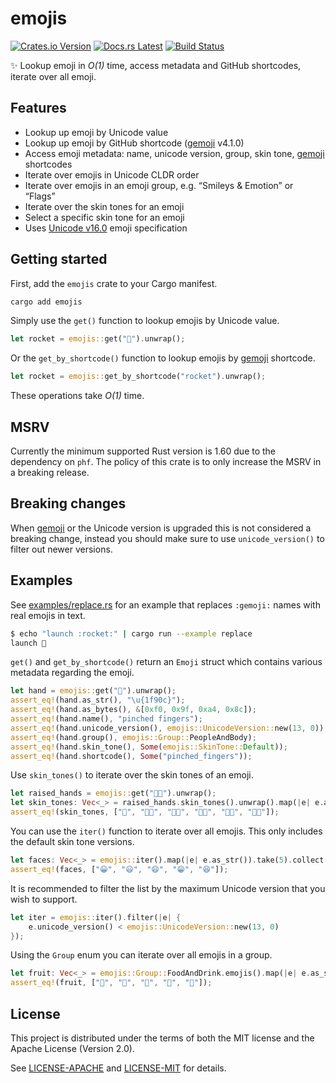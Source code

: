 <!-- Generated by cargo-onedoc. DO NOT EDIT. -->

# emojis

[![Crates.io Version](https://badgers.space/crates/version/emojis)](https://crates.io/crates/emojis)
[![Docs.rs Latest](https://badgers.space/badge/docs.rs/latest/blue)](https://docs.rs/emojis)
[![Build Status](https://badgers.space/github/checks/rossmacarthur/emojis?label=build)](https://github.com/rossmacarthur/emojis/actions/workflows/build.yaml)

✨ Lookup emoji in *O(1)* time, access metadata and GitHub shortcodes,
iterate over all emoji.

## Features

- Lookup up emoji by Unicode value
- Lookup up emoji by GitHub shortcode ([gemoji] v4.1.0)
- Access emoji metadata: name, unicode version, group, skin tone, [gemoji] shortcodes
- Iterate over emojis in Unicode CLDR order
- Iterate over emojis in an emoji group, e.g. “Smileys & Emotion” or “Flags”
- Iterate over the skin tones for an emoji
- Select a specific skin tone for an emoji
- Uses [Unicode v16.0](https://unicode.org/emoji/charts-16.0/emoji-released.html) emoji specification

## Getting started

First, add the `emojis` crate to your Cargo manifest.

```sh
cargo add emojis
```

Simply use the `get()` function to lookup emojis by Unicode value.

```rust
let rocket = emojis::get("🚀").unwrap();
```

Or the `get_by_shortcode()` function to lookup emojis by [gemoji] shortcode.

```rust
let rocket = emojis::get_by_shortcode("rocket").unwrap();
```

These operations take *Ο(1)* time.

## MSRV

Currently the minimum supported Rust version is 1.60 due to the dependency
on `phf`. The policy of this crate is to only increase the MSRV in a
breaking release.

## Breaking changes

When [gemoji] or the Unicode version is upgraded this is not considered a
breaking change, instead you should make sure to use
`unicode_version()` to filter out newer versions.

## Examples

See [examples/replace.rs] for an example that replaces `:gemoji:` names with
real emojis in text.

```sh
$ echo "launch :rocket:" | cargo run --example replace
launch 🚀
```

`get()` and `get_by_shortcode()` return an
`Emoji` struct which contains various metadata regarding the emoji.

```rust
let hand = emojis::get("🤌").unwrap();
assert_eq!(hand.as_str(), "\u{1f90c}");
assert_eq!(hand.as_bytes(), &[0xf0, 0x9f, 0xa4, 0x8c]);
assert_eq!(hand.name(), "pinched fingers");
assert_eq!(hand.unicode_version(), emojis::UnicodeVersion::new(13, 0));
assert_eq!(hand.group(), emojis::Group::PeopleAndBody);
assert_eq!(hand.skin_tone(), Some(emojis::SkinTone::Default));
assert_eq!(hand.shortcode(), Some("pinched_fingers"));
```

Use `skin_tones()` to iterate over the skin tones of an
emoji.

```rust
let raised_hands = emojis::get("🙌🏼").unwrap();
let skin_tones: Vec<_> = raised_hands.skin_tones().unwrap().map(|e| e.as_str()).collect();
assert_eq!(skin_tones, ["🙌", "🙌🏻", "🙌🏼", "🙌🏽", "🙌🏾", "🙌🏿"]);
```

You can use the `iter()` function to iterate over all emojis. This only
includes the default skin tone versions.

```rust
let faces: Vec<_> = emojis::iter().map(|e| e.as_str()).take(5).collect();
assert_eq!(faces, ["😀", "😃", "😄", "😁", "😆"]);
```

It is recommended to filter the list by the maximum Unicode version that you
wish to support.

```rust
let iter = emojis::iter().filter(|e| {
    e.unicode_version() < emojis::UnicodeVersion::new(13, 0)
});
```

Using the `Group` enum you can iterate over all emojis in a group.

```rust
let fruit: Vec<_> = emojis::Group::FoodAndDrink.emojis().map(|e| e.as_str()).take(5).collect();
assert_eq!(fruit, ["🍇", "🍈", "🍉", "🍊", "🍋"]);
```

[gemoji]: https://github.com/github/gemoji
[examples/replace.rs]: https://github.com/rossmacarthur/emojis/blob/trunk/examples/replace.rs

## License

This project is distributed under the terms of both the MIT license and the Apache License (Version 2.0).

See [LICENSE-APACHE](LICENSE-APACHE) and [LICENSE-MIT](LICENSE-MIT) for details.
